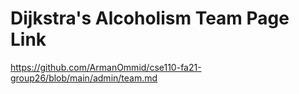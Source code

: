 # Dijkstra's Alcoholism Team Page Link
https://github.com/ArmanOmmid/cse110-fa21-group26/blob/main/admin/team.md